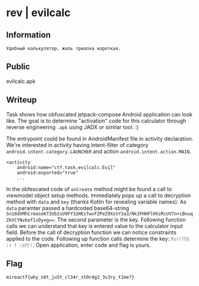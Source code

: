 # rev | evilcalc

## Information
    Удобный калькулятор, жаль триалка короткая.

## Public
evilcalc.apk

## Writeup
Task shows how obfuscated jetpack-compose Android application can look like.
The goal is to determine "activation" code for this calculator through reverse engineering `.apk` using JADX or similar tool. :)

The entrypoint could be found in AndroidManifest file in activity declaration.
We're interested in activity having intent-filter of category `android.intent.category.LAUNCHER` and action `android.intent.action.MAIN`.
```
<activity
    android:name="ctf.task.evilcalc.Evil"
    android:exported="true"
    ...
```

In the obfescated code of `onCreate` method might be found a call to viewmodel object setup methods.
Immediately pops up a call to decryption method with `data` and `key` (thanks Kotlin for revealing variable names).
As `data` paramter passed a hardcoded base64-string `Sn18dXMhCrmaseKT3Ub2sU9FY32HEsTwvFZPeZ9XsSY3a3/Nk3FHHFlHVzRcUV7n+iBnuqZkVCYNvbof1zDyeg==`.
The second parameter is the key. Following function calls we can understand that key is entered value to the calculator input field.
Before the call of decryption function we can notice constraints applied to the code. Following up function calls determine the key: `ᛗᛟᚾᛊᛏᛖᚱ ᛁᚾ ᚨ ᛊᚺᛖᛚᛚ`.
Open application, enter code and flag is yours.

## Flag
`mireactf{why_n0t_ju5t_cl34r_st0r4g3_3v3ry_t1me?}`
